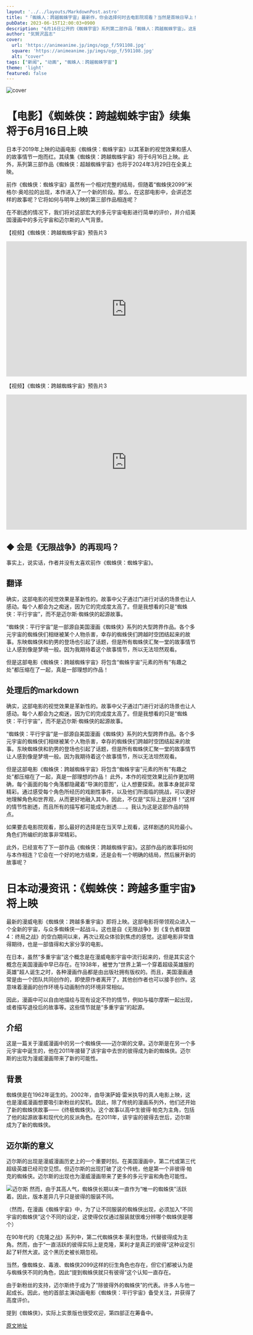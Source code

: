 ```yaml
---
layout: '../../layouts/MarkdownPost.astro'
title: "「蜘蛛人：跨越蜘蛛宇宙」最新作，你会选择何时去电影院观看？当然是首映日早上！这是一部绝对让人想要分享的作品【无剧透简评】"
pubDate: 2023-06-15T12:00:03+0900
description: "6月16日公开的《蜘蛛宇宙》系列第二部作品「蜘蛛人：跨越蜘蛛宇宙」。这是一篇【无剧透简评】，介绍了这部备受关注的电影，所有元素都得到了提升，绝对是一部让人想要分享的作品！"
author: "気賀沢昌志"
cover:
  url: 'https://animeanime.jp/imgs/ogp_f/591108.jpg'
  square: 'https://animeanime.jp/imgs/ogp_f/591108.jpg'
  alt: "cover"
tags: ["新闻", "动画", "蜘蛛人：跨越蜘蛛宇宙"]
theme: 'light'
featured: false
---
```


![cover](https://animeanime.jp/imgs/ogp_f/591108.jpg)

# 【电影】《蜘蛛侠：跨越蜘蛛宇宙》续集将于6月16日上映

日本于2019年上映的动画电影《蜘蛛侠：蜘蛛宇宙》以其革新的视觉效果和感人的故事情节一炮而红。其续集《蜘蛛侠：跨越蜘蛛宇宙》将于6月16日上映。此外，系列第三部作品《蜘蛛侠：超越蜘蛛宇宙》也将于2024年3月29日在全美上映。

前作《蜘蛛侠：蜘蛛宇宙》虽然有一个相对完整的结局，但随着“蜘蛛侠2099”米格尔·奥哈拉的出现，本作进入了一个新的阶段。那么，在这部电影中，会讲述怎样的故事呢？它将如何与明年上映的第三部作品相连呢？

在不剧透的情况下，我们将对这部宏大的多元宇宙电影进行简单的评价，并介绍美国漫画中的多元宇宙和迈尔斯的人气背景。

【视频】《蜘蛛侠：跨越蜘蛛宇宙》预告片3

<iframe src="https://www.youtube.com/embed/sczgLXH9i9g?rel=0" width="640" height="360" max-width="100%" frameborder="0" allow="accelerometer; autoplay; encrypted-media; gyroscope; picture-in-picture" allowfullscreen=""></iframe>

【视频】《蜘蛛侠：跨越蜘蛛宇宙》预告片3

<iframe src="https://www.youtube.com/embed/-JVWs_vX09E?rel=0" width="640" height="360" max-width="100%" frameborder="0" allow="accelerometer; autoplay; encrypted-media; gyroscope; picture-in-picture" allowfullscreen=""></iframe>

## ◆ 会是《无限战争》的再现吗？

事实上，说实话，作者并没有太喜欢前作《蜘蛛侠：蜘蛛宇宙》。
## 翻译

确实，这部电影的视觉效果是革新性的。故事中父子通过门进行对话的场景也让人感动。每个人都会为之痴迷，因为它的完成度太高了。但是我想看的只是“蜘蛛侠：平行宇宙”，而不是迈尔斯·蜘蛛侠的起源故事。

“蜘蛛侠：平行宇宙”是一部源自美国漫画《蜘蛛侠》系列的大型跨界作品。各个多元宇宙的蜘蛛侠们相继被某个人物杀害，幸存的蜘蛛侠们跨越时空团结起来的故事。东映蜘蛛侠和豹男的登场也引起了话题，但是所有蜘蛛侠汇聚一堂的故事情节让人感到像是梦境一般。因为我期待着这个故事情节，所以无法坦然观看。

但是这部电影《蜘蛛侠：跨越蜘蛛宇宙》将包含“蜘蛛宇宙”元素的所有“有趣之处”都压缩在了一起，真是一部理想的作品！

## 处理后的markdown

确实，这部电影的视觉效果是革新性的。故事中父子通过门进行对话的场景也让人感动。每个人都会为之痴迷，因为它的完成度太高了。但是我想看的只是“蜘蛛侠：平行宇宙”，而不是迈尔斯·蜘蛛侠的起源故事。

“蜘蛛侠：平行宇宙”是一部源自美国漫画《蜘蛛侠》系列的大型跨界作品。各个多元宇宙的蜘蛛侠们相继被某个人物杀害，幸存的蜘蛛侠们跨越时空团结起来的故事。东映蜘蛛侠和豹男的登场也引起了话题，但是所有蜘蛛侠汇聚一堂的故事情节让人感到像是梦境一般。因为我期待着这个故事情节，所以无法坦然观看。

但是这部电影《蜘蛛侠：跨越蜘蛛宇宙》将包含“蜘蛛宇宙”元素的所有“有趣之处”都压缩在了一起，真是一部理想的作品！
此外，本作的视觉效果比前作更加明确，每个画面的每个角落都隐藏着“导演的意图”，让人想要探索。故事本身就非常精彩。通过感受每个角色所经历的戏剧性事件，以及他们所面临的挑战，可以更好地理解角色和世界观，从而更好地融入其中。因此，不仅是“实际上是这样！”这样的情节性剧透，而且所有的描写都可能成为剧透……。我认为这是这部作品的特点。

如果要去电影院观看，那么最好的选择是在当天早上观看，这样剧透的风险最小。角色们所编织的故事非常精彩。

此外，已经宣布了下一部作品《蜘蛛侠：跨越蜘蛛宇宙》。这部作品的故事将如何与本作相连？它会在一个好的地方结束，还是会有一个明确的结局，然后展开新的故事呢？
# 日本动漫资讯：《蜘蛛侠：跨越多重宇宙》将上映

最新的漫威电影《蜘蛛侠：跨越多重宇宙》即将上映。这部电影将带领观众进入一个全新的宇宙，与众多蜘蛛侠一起战斗。这也是自《无限战争》到《复仇者联盟4：终局之战》的空白期间以来，再次让观众体验到焦虑的感觉。这部电影非常值得期待，也是一部值得和大家分享的电影。

在日本，虽然“多重宇宙”这个概念是在漫威电影宇宙中流行起来的，但是其实这个概念在美国漫画中早已存在。在1938年，被誉为“世界上第一个穿着超级英雄服的英雄”超人诞生之时，各种漫画作品都是由出版社拥有版权的。而且，美国漫画通常是由一个团队共同创作的，即使原作者离开了，其他创作者也可以接手创作。这意味着漫画的创作环境与动画制作的环境非常相似。

因此，漫画中可以自由地描绘与现有设定不符的情节，例如与福尔摩斯一起出现，或者描写退役后的故事等。这些情节就是“多重宇宙”的起源。
## 介绍

这是一篇关于漫威漫画中的另一个蜘蛛侠——迈尔斯的文章。迈尔斯是在另一个多元宇宙中诞生的，他在2011年接替了该宇宙中去世的彼得成为新的蜘蛛侠。迈尔斯的出现为漫威漫画带来了新的可能性。

## 背景

蜘蛛侠是在1962年诞生的。2002年，由导演萨姆·雷米执导的真人电影上映，这也是漫威漫画想要吸引新粉丝的契机。因此，除了传统的漫画系列外，他们还开始了新的蜘蛛侠故事——《终极蜘蛛侠》。这个故事以高中生彼得·帕克为主角，包括了他的起源故事和现代化的反派角色。在2011年，该宇宙的彼得去世后，迈尔斯成为了新的蜘蛛侠。

## 迈尔斯的意义

迈尔斯的出现是漫威漫画历史上的一个重要时刻。在美国漫画中，第二代或第三代超级英雄已经司空见惯。但迈尔斯的出现打破了这个传统，他是第一个非彼得·帕克的蜘蛛侠。迈尔斯的出现也为漫威漫画带来了更多的多元宇宙和角色可能性。

![迈尔斯](https://animeanime.jp/imgs/zoom/591111.jpg)
然而，由于其高人气，蜘蛛侠长期以来一直作为“唯一的蜘蛛侠”活跃着。因此，版本差异几乎只是彼得的服装不同。

（然而，在漫画《蜘蛛宇宙》中，为了让不同服装的蜘蛛侠出现，必须加入“不同宇宙的蜘蛛侠”这个不同的设定，这使得仅仅通过服装就很难分辨哪个蜘蛛侠是哪个）

在90年代的《克隆之战》系列中，第二代蜘蛛侠本·莱利登场，代替彼得成为主角。然而，由于“一直活跃的彼得实际上是克隆，莱利才是真正的彼得”这种设定引起了轩然大波。这个黑历史被长期忽视。

当然，像蜘蛛女、毒液、蜘蛛侠2099这样的衍生角色也存在，但它们都被认为是与蜘蛛侠不同的角色，因此“提到蜘蛛侠就只有彼得”这个认知一直存在。

由于新粉丝的支持，迈尔斯终于成为了“除彼得外的蜘蛛侠”的代表。许多人与他一起成长。因此，他的首部主演动画电影《蜘蛛侠：平行宇宙》备受关注，并获得了高度评价。

提到《蜘蛛侠》，实际上实景版也很受欢迎，第四部正在筹备中。

  [原文地址](https://animeanime.jp/article/2023/06/15/77930.html)